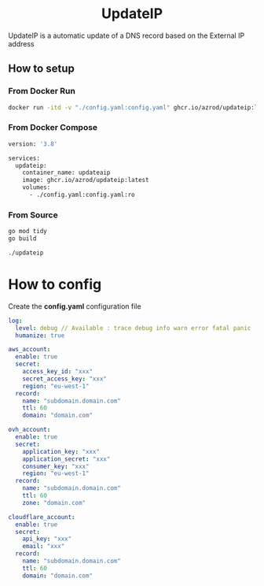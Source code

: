 <center><h1>UpdateIP</h1></center>

UpdateIP is a automatic update of a DNS record based on the External IP address

## How to setup

### **From Docker Run**

```bash
docker run -itd -v "./config.yaml:config.yaml" ghcr.io/azrod/updateip:latest
```

### **From Docker Compose**

```bash
version: '3.8'

services:
  updateip:
    container_name: updateaip
    image: ghcr.io/azrod/updateip:latest
    volumes:
      - ./config.yaml:config.yaml:ro

```

### **From Source**

```bash
go mod tidy 
go build

./updateip
```

# How to config

Create the **config.yaml** configuration file

```yaml
log:
  level: debug // Available : trace debug info warn error fatal panic
  humanize: true

aws_account:
  enable: true
  secret:
    access_key_id: "xxx"
    secret_access_key: "xxx"
    region: "eu-west-1"
  record:
    name: "subdomain.domain.com"
    ttl: 60
    domain: "domain.com"

ovh_account:
  enable: true
  secret:
    application_key: "xxx"
    application_secret: "xxx"
    consumer_key: "xxx"
    region: "eu-west-1"
  record:
    name: "subdomain.domain.com"
    ttl: 60
    zone: "domain.com"

cloudflare_account:
  enable: true
  secret:
    api_key: "xxx"
    email: "xxx"
  record:
    name: "subdomain.domain.com"
    ttl: 60
    domain: "domain.com"
```
